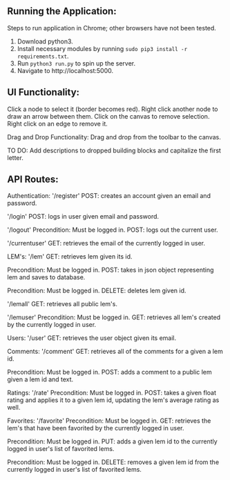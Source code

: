 Running the Application:
------------------------

Steps to run application in Chrome; other browsers have not been tested.
1. Download python3.
2. Install necessary modules by running `sudo pip3 install -r requirements.txt`.
2. Run `python3 run.py` to spin up the server.
3. Navigate to http://localhost:5000.

UI Functionality:
-----------------

Click a node to select it (border becomes red).
Right click another node to draw an arrow between them.
Click on the canvas to remove selection.
Right click on an edge to remove it.

Drag and Drop Functionality:
Drag and drop from the toolbar to the canvas.

TO DO:
Add descriptions to dropped building blocks and capitalize the first letter.

API Routes:
-----------

Authentication:
'/register'
POST: creates an account given an email and password.

'/login'
POST: logs in user given email and password.

'/logout'
Precondition: Must be logged in.
POST: logs out the current user.

'/currentuser'
GET: retrieves the email of the currently logged in user.

LEM's: 
'/lem'
GET: retrieves lem given its id.

Precondition: Must be logged in.
POST: takes in json object representing lem and saves to database.

Precondition: Must be logged in.
DELETE: deletes lem given id.

'/lemall'
GET: retrieves all public lem's.

'/lemuser'
Precondition: Must be logged in.
GET: retrieves all lem's created by the currently logged in user.

Users:
'/user'
GET: retrieves the user object given its email.

Comments:
'/comment'
GET: retrieves all of the comments for a given a lem id.

Precondition: Must be logged in.
POST: adds a comment to a public lem given a lem id and text.

Ratings:
'/rate'
Precondition: Must be logged in.
POST: takes a given float rating and applies it to a given lem id, updating the lem's average rating as well.

Favorites:
'/favorite'
Precondition: Must be logged in.
GET: retrieves the lem's that have been favorited by the currently logged in user.

Precondition: Must be logged in.
PUT: adds a given lem id to the currently logged in user's list of favorited lems.

Precondition: Must be logged in.
DELETE: removes a given lem id from the currently logged in user's list of favorited lems.